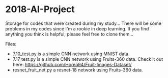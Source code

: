 # 2018-AI-Project
Storage for codes that were created during my study...
There will be some problems in my codes since I'm a rookie in deep learning. If you find anything you think is helpful, please feel free to clone them...

Files:
  - 7.10_test.py is a simple CNN network using MNIST data.
  - 7.17_test.py is a simple CNN network using Fruits-360 data. 
    Check it out here: https://github.com/Horea94/Fruit-Images-Dataset/
  - resnet_fruit_net.py a resnet-18 network using Fruits-360 data.
